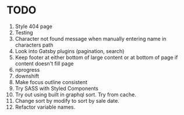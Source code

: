 # TODO

1. Style 404 page
2. Testing
3. Character not found message when manually entering name in characters path
4. Look into Gatsby plugins (pagination, search)
5. Keep footer at either bottom of large content or at bottom of page if content doesn't fill page
6. nprogress
7. downshift
8. Make focus outline consistent
9. Try SASS with Styled Components
10. Try out using built in graphql sort. Try from cache.
11. Change sort by modify to sort by sale date.
12. Refactor variable names.
